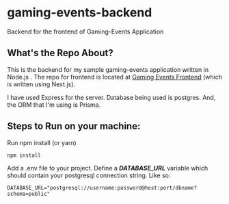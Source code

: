 # gaming-events-backend
Backend for the frontend of Gaming-Events Application

## What's the Repo About?

This is the backend for my sample gaming-events application written in Node.js . The repo for frontend is located at [Gaming Events Frontend](https://github.com/zaykhere/gaming-events)
(which is written using Next.js).

I have used Express for the server. Database being used is postgres. And, the ORM that I'm using is Prisma. 

## Steps to Run on your machine:
Run npm install (or yarn)

    npm install
Add a .env file to your project. Define a ***DATABASE_URL*** variable which should contain your postgresql connection string. Like so:

    DATABASE_URL="postgresql://username:password@host:port/dbname?schema=public"
    


